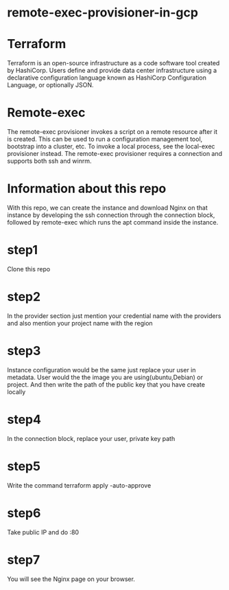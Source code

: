 # remote-exec-provisioner-in-gcp
# Terraform 
Terraform is an open-source infrastructure as a code software tool created by HashiCorp. 
Users define and provide data center infrastructure using a declarative configuration language known as HashiCorp Configuration Language, 
or optionally JSON.
# Remote-exec
The remote-exec provisioner invokes a script on a remote resource after it is created. This can be used to run a configuration management tool, 
bootstrap into a cluster, etc. To invoke a local process, see the local-exec provisioner instead. 
The remote-exec provisioner requires a connection and supports both ssh and winrm.
# Information about this repo
With this repo, we can create the instance and download Nginx on that instance by developing the ssh connection through the connection block, 
followed by remote-exec which runs the apt command inside the instance.  

# step1 
Clone this repo
# step2
In the provider section just mention your credential name with the providers and also mention your project name with the region
# step3
Instance configuration would be the same just replace your user in metadata. User would the the image you are using(ubuntu,Debian) or project. 
And then write the path of the public key that you have create locally 
# step4
In the connection block, replace your user, private key path
# step5
Write the command terraform apply -auto-approve 
# step6
Take public IP and do :80 
# step7
You will see the Nginx page on your browser. 
